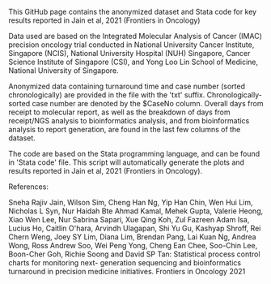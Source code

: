 This GitHub page contains the anonymized dataset and Stata code for key results reported in Jain et al, 2021 (Frontiers in Oncology)

Data used are based on the Integrated Molecular Analysis of Cancer (IMAC) precision oncology trial conducted in National University Cancer Institute, Singapore (NCIS), National University Hospital (NUH) Singapore, Cancer Science Institute of Singapore (CSI), and Yong Loo Lin School of Medicine, National University of Singapore. 

Anonymized data containing turnaround time and case number (sorted chronologically) are provided in the file with the 'txt' suffix. Chronologically-sorted case number are denoted by the $CaseNo column. Overall days from receipt to molecular report, as well as the breakdown of days from receipt/NGS analysis to bioinformatics analysis, and from bioinformatics analysis to report generation, are found in the last few columns of the dataset.

The code are based on the Stata programming language, and can be found in 'Stata code' file. This script will automatically generate the plots and results reported in Jain et al, 2021 (Frontiers in Oncology). 

References:

Sneha Rajiv Jain, Wilson Sim, Cheng Han Ng, Yip Han Chin, Wen Hui Lim, Nicholas L Syn, Nur Haidah Bte Ahmad Kamal, Mehek Gupta, Valerie Heong, Xiao Wen Lee, Nur Sabrina Sapari, Xue Qing Koh, Zul Fazreen Adam Isa, Lucius Ho, Caitlin O'hara, Arvindh Ulagapan, Shi Yu Gu, Kashyap Shroff, Rei Chern Weng, Joey SY Lim, Diana Lim, Brendan Pang, Lai Kuan Ng, Andrea Wong, Ross Andrew Soo, Wei Peng Yong, Cheng Ean Chee, Soo-Chin Lee, Boon-Cher Goh, Richie Soong and David SP Tan: Statistical process control charts for monitoring next- generation sequencing and bioinformatics turnaround in precision medicine initiatives. Frontiers in Oncology 2021

